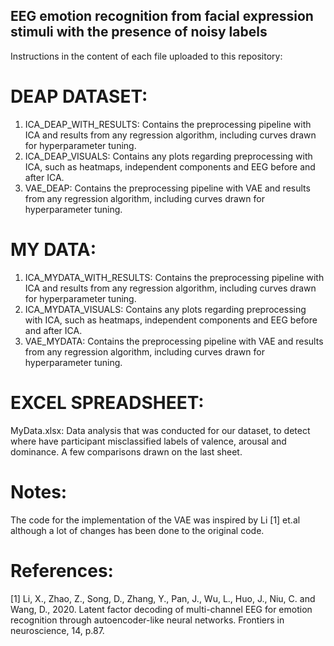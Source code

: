 ## EEG emotion recognition from facial expression stimuli with the presence of noisy labels

Instructions in the content of each file uploaded to this repository:

# DEAP DATASET:

1) ICA_DEAP_WITH_RESULTS: Contains the preprocessing pipeline with ICA and results from any regression algorithm, including curves drawn for hyperparameter tuning.
2) ICA_DEAP_VISUALS: Contains any plots regarding preprocessing with ICA, such as heatmaps, independent components and EEG before and after ICA.
3) VAE_DEAP: Contains the preprocessing pipeline with VAE and results from any regression algorithm, including curves drawn for hyperparameter tuning.

# MY DATA:

1) ICA_MYDATA_WITH_RESULTS: Contains the preprocessing pipeline with ICA and results from any regression algorithm, including curves drawn for hyperparameter tuning.
2) ICA_MYDATA_VISUALS: Contains any plots regarding preprocessing with ICA, such as heatmaps, independent components and EEG before and after ICA.
3) VAE_MYDATA: Contains the preprocessing pipeline with VAE and results from any regression algorithm, including curves drawn for hyperparameter tuning.


# EXCEL SPREADSHEET:
MyData.xlsx: Data analysis that was conducted for our dataset, to detect where have participant misclassified labels of valence, arousal and dominance. A few comparisons drawn on the last sheet.

# Notes:
The code for the implementation of the VAE was inspired by Li [1] et.al although a lot of changes has been done to the original code.


# References:

[1] Li, X., Zhao, Z., Song, D., Zhang, Y., Pan, J., Wu, L., Huo, J., Niu, C. and Wang, D., 2020. Latent factor decoding of multi-channel EEG for emotion recognition through autoencoder-like neural networks. Frontiers in neuroscience, 14, p.87.
